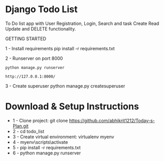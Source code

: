 # Django Todo List
To Do list app with User Registration, Login, Search and task Create Read Update and DELETE functionality.

GETTING STARTED

1 - Install requirements
  pip install -r requirements.txt
 
2 - Runserver on port 8000

    python manage.py runserver
    
    http://127.0.0.1:8000/
    
3 - Create superuser
    python manage.py createsuperuser
    
# Download & Setup Instructions

* 1 - Clone project: git clone https://github.com/abhikrit1212/Today-s-Plan.git
* 2 - cd todo_list
* 3 - Create virtual environment: virtualenv myenv
* 4 - myenv\scripts\activate
* 5 - pip install -r requirements.txt
* 6 - python manage.py runserver
    
